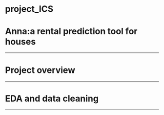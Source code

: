 # project_ICS
<h1>Anna:a rental prediction tool for houses</h1>
<hr>
<h1>Project overview</h1>
<hr>
<p></p>
<h1>EDA and data cleaning</h1>
<hr>
<p></p>

